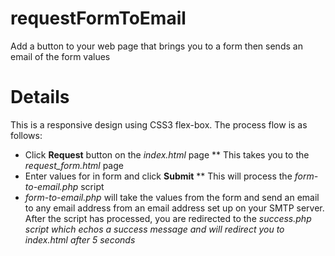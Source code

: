 # requestFormToEmail
Add a button to your web page that brings you to a form then sends an email of the form values

# Details
This is a responsive design using CSS3 flex-box. The process flow is as follows:
* Click <strong>Request</strong> button on the <i>index.html</i> page
** This takes you to the <i>request_form.html</i> page
* Enter values for in form and click <strong>Submit</strong>
** This will process the <i>form-to-email.php</i> script
* <i>form-to-email.php</i> will take the values from the form and send an email to any email address from an email address set up on your SMTP server. After the script has processed, you are redirected to the <i>success.php<i> script which echos a success message and will redirect you to <i>index.html</i> after 5 seconds
